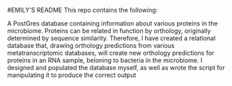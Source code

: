 #EMILY'S README
This repo contains the following:

A PostGres database containing information about various proteins in the microbiome. Proteins can be related in function by orthology, originally determined by sequence similarity. Therefore, I have created a relational database that, drawing orthology predictions from various metatranscriptomic databases, will create new orthology predictions for proteins in an RNA sample, beloning to bacteria in the microbiome. I designed and populated the database myself, as well as wrote the script for manipulating it to produce the correct output
